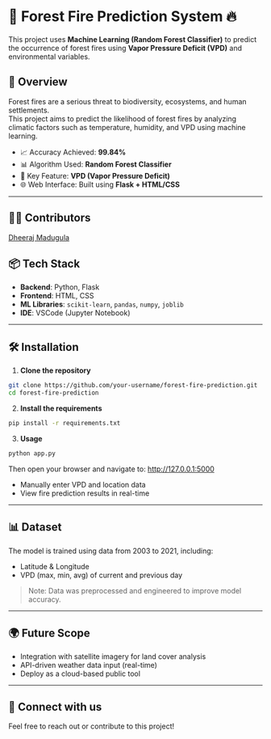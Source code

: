 # 🌲 Forest Fire Prediction System 🔥

This project uses **Machine Learning (Random Forest Classifier)** to predict the occurrence of forest fires using **Vapor Pressure Deficit (VPD)** and environmental variables.

## 🧠 Overview

Forest fires are a serious threat to biodiversity, ecosystems, and human settlements.  
This project aims to predict the likelihood of forest fires by analyzing climatic factors such as temperature, humidity, and VPD using machine learning.

- 📈 Accuracy Achieved: **99.84%**
- 📊 Algorithm Used: **Random Forest Classifier**
- 🧪 Key Feature: **VPD (Vapor Pressure Deficit)**
- 🌐 Web Interface: Built using **Flask + HTML/CSS**

---

## 👨‍💻 Contributors
[Dheeraj Madugula](https://github.com/Dheerajhacks)

## 📦 Tech Stack

- **Backend**: Python, Flask
- **Frontend**: HTML, CSS
- **ML Libraries**: `scikit-learn`, `pandas`, `numpy`, `joblib`
- **IDE**: VSCode (Jupyter Notebook)

---

## 🛠️ Installation

1. **Clone the repository**

```bash
git clone https://github.com/your-username/forest-fire-prediction.git
cd forest-fire-prediction
```

2. **Install the requirements**
```bash
pip install -r requirements.txt
```

3. **Usage**
```bash
python app.py
```

Then open your browser and navigate to: http://127.0.0.1:5000
- Manually enter VPD and location data
- View fire prediction results in real-time


---

## 📊 Dataset
The model is trained using data from 2003 to 2021, including:
- Latitude & Longitude
- VPD (max, min, avg) of current and previous day

> Note: Data was preprocessed and engineered to improve model accuracy.


---

## 🌍 Future Scope
- Integration with satellite imagery for land cover analysis
- API-driven weather data input (real-time)
- Deploy as a cloud-based public tool

---



## 🔗 Connect with us
Feel free to reach out or contribute to this project!
